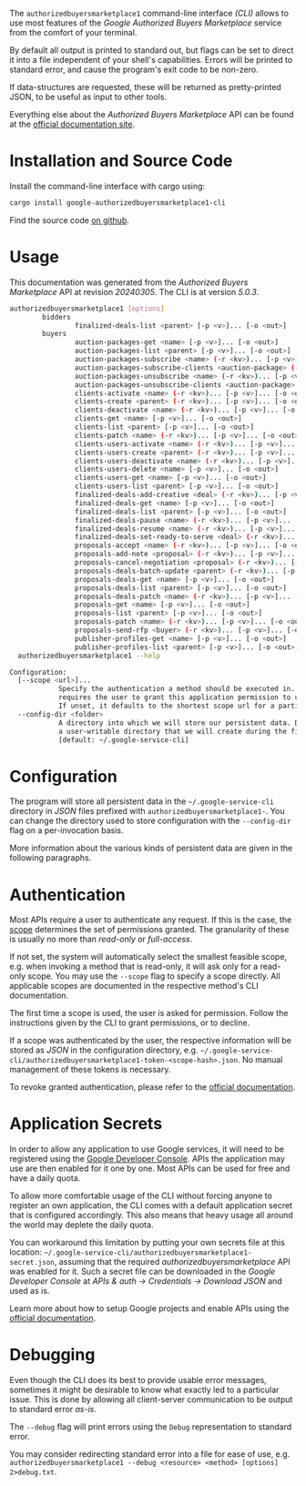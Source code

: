 <!---
DO NOT EDIT !
This file was generated automatically from 'src/generator/templates/cli/README.md.mako'
DO NOT EDIT !
-->
The `authorizedbuyersmarketplace1` command-line interface *(CLI)* allows to use most features of the *Google Authorized Buyers Marketplace* service from the comfort of your terminal.

By default all output is printed to standard out, but flags can be set to direct it into a file independent of your shell's
capabilities. Errors will be printed to standard error, and cause the program's exit code to be non-zero.

If data-structures are requested, these will be returned as pretty-printed JSON, to be useful as input to other tools.

Everything else about the *Authorized Buyers Marketplace* API can be found at the
[official documentation site](https://developers.google.com/authorized-buyers/apis/marketplace/reference/rest/).

# Installation and Source Code

Install the command-line interface with cargo using:

```bash
cargo install google-authorizedbuyersmarketplace1-cli
```

Find the source code [on github](https://github.com/Byron/google-apis-rs/tree/main/gen/authorizedbuyersmarketplace1-cli).

# Usage

This documentation was generated from the *Authorized Buyers Marketplace* API at revision *20240305*. The CLI is at version *5.0.3*.

```bash
authorizedbuyersmarketplace1 [options]
        bidders
                finalized-deals-list <parent> [-p <v>]... [-o <out>]
        buyers
                auction-packages-get <name> [-p <v>]... [-o <out>]
                auction-packages-list <parent> [-p <v>]... [-o <out>]
                auction-packages-subscribe <name> (-r <kv>)... [-p <v>]... [-o <out>]
                auction-packages-subscribe-clients <auction-package> (-r <kv>)... [-p <v>]... [-o <out>]
                auction-packages-unsubscribe <name> (-r <kv>)... [-p <v>]... [-o <out>]
                auction-packages-unsubscribe-clients <auction-package> (-r <kv>)... [-p <v>]... [-o <out>]
                clients-activate <name> (-r <kv>)... [-p <v>]... [-o <out>]
                clients-create <parent> (-r <kv>)... [-p <v>]... [-o <out>]
                clients-deactivate <name> (-r <kv>)... [-p <v>]... [-o <out>]
                clients-get <name> [-p <v>]... [-o <out>]
                clients-list <parent> [-p <v>]... [-o <out>]
                clients-patch <name> (-r <kv>)... [-p <v>]... [-o <out>]
                clients-users-activate <name> (-r <kv>)... [-p <v>]... [-o <out>]
                clients-users-create <parent> (-r <kv>)... [-p <v>]... [-o <out>]
                clients-users-deactivate <name> (-r <kv>)... [-p <v>]... [-o <out>]
                clients-users-delete <name> [-p <v>]... [-o <out>]
                clients-users-get <name> [-p <v>]... [-o <out>]
                clients-users-list <parent> [-p <v>]... [-o <out>]
                finalized-deals-add-creative <deal> (-r <kv>)... [-p <v>]... [-o <out>]
                finalized-deals-get <name> [-p <v>]... [-o <out>]
                finalized-deals-list <parent> [-p <v>]... [-o <out>]
                finalized-deals-pause <name> (-r <kv>)... [-p <v>]... [-o <out>]
                finalized-deals-resume <name> (-r <kv>)... [-p <v>]... [-o <out>]
                finalized-deals-set-ready-to-serve <deal> (-r <kv>)... [-p <v>]... [-o <out>]
                proposals-accept <name> (-r <kv>)... [-p <v>]... [-o <out>]
                proposals-add-note <proposal> (-r <kv>)... [-p <v>]... [-o <out>]
                proposals-cancel-negotiation <proposal> (-r <kv>)... [-p <v>]... [-o <out>]
                proposals-deals-batch-update <parent> (-r <kv>)... [-p <v>]... [-o <out>]
                proposals-deals-get <name> [-p <v>]... [-o <out>]
                proposals-deals-list <parent> [-p <v>]... [-o <out>]
                proposals-deals-patch <name> (-r <kv>)... [-p <v>]... [-o <out>]
                proposals-get <name> [-p <v>]... [-o <out>]
                proposals-list <parent> [-p <v>]... [-o <out>]
                proposals-patch <name> (-r <kv>)... [-p <v>]... [-o <out>]
                proposals-send-rfp <buyer> (-r <kv>)... [-p <v>]... [-o <out>]
                publisher-profiles-get <name> [-p <v>]... [-o <out>]
                publisher-profiles-list <parent> [-p <v>]... [-o <out>]
  authorizedbuyersmarketplace1 --help

Configuration:
  [--scope <url>]...
            Specify the authentication a method should be executed in. Each scope
            requires the user to grant this application permission to use it.
            If unset, it defaults to the shortest scope url for a particular method.
  --config-dir <folder>
            A directory into which we will store our persistent data. Defaults to
            a user-writable directory that we will create during the first invocation.
            [default: ~/.google-service-cli]

```

# Configuration

The program will store all persistent data in the `~/.google-service-cli` directory in *JSON* files prefixed with `authorizedbuyersmarketplace1-`.  You can change the directory used to store configuration with the `--config-dir` flag on a per-invocation basis.

More information about the various kinds of persistent data are given in the following paragraphs.

# Authentication

Most APIs require a user to authenticate any request. If this is the case, the [scope][scopes] determines the 
set of permissions granted. The granularity of these is usually no more than *read-only* or *full-access*.

If not set, the system will automatically select the smallest feasible scope, e.g. when invoking a
method that is read-only, it will ask only for a read-only scope. 
You may use the `--scope` flag to specify a scope directly. 
All applicable scopes are documented in the respective method's CLI documentation.

The first time a scope is used, the user is asked for permission. Follow the instructions given 
by the CLI to grant permissions, or to decline.

If a scope was authenticated by the user, the respective information will be stored as *JSON* in the configuration
directory, e.g. `~/.google-service-cli/authorizedbuyersmarketplace1-token-<scope-hash>.json`. No manual management of these tokens
is necessary.

To revoke granted authentication, please refer to the [official documentation][revoke-access].

# Application Secrets

In order to allow any application to use Google services, it will need to be registered using the 
[Google Developer Console][google-dev-console]. APIs the application may use are then enabled for it
one by one. Most APIs can be used for free and have a daily quota.

To allow more comfortable usage of the CLI without forcing anyone to register an own application, the CLI
comes with a default application secret that is configured accordingly. This also means that heavy usage
all around the world may deplete the daily quota.

You can workaround this limitation by putting your own secrets file at this location: 
`~/.google-service-cli/authorizedbuyersmarketplace1-secret.json`, assuming that the required *authorizedbuyersmarketplace* API 
was enabled for it. Such a secret file can be downloaded in the *Google Developer Console* at 
*APIs & auth -> Credentials -> Download JSON* and used as is.

Learn more about how to setup Google projects and enable APIs using the [official documentation][google-project-new].


# Debugging

Even though the CLI does its best to provide usable error messages, sometimes it might be desirable to know
what exactly led to a particular issue. This is done by allowing all client-server communication to be 
output to standard error *as-is*.

The `--debug` flag will print errors using the `Debug` representation to standard error.

You may consider redirecting standard error into a file for ease of use, e.g. `authorizedbuyersmarketplace1 --debug <resource> <method> [options] 2>debug.txt`.


[scopes]: https://developers.google.com/+/api/oauth#scopes
[revoke-access]: http://webapps.stackexchange.com/a/30849
[google-dev-console]: https://console.developers.google.com/
[google-project-new]: https://developers.google.com/console/help/new/

